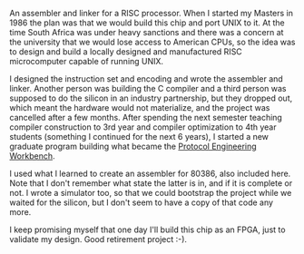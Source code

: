 An assembler and linker for a RISC processor. When I started my Masters
in 1986 the plan was that we would build this chip and port UNIX to it.
At the time South Africa was under heavy sanctions and there was a 
concern at the university that we would lose access to American CPUs,
so the idea was to design and build a locally designed and manufactured
RISC microcomputer capable of running UNIX.

I designed the instruction set and encoding and wrote the assembler and
linker. Another person was building the C compiler and a third person
was supposed to do the silicon in an industry partnership, but they
dropped out, which meant the hardware would not materialize, and the
project was cancelled after a few months. After spending the next semester
teaching compiler construction to 3rd year and compiler optimization to 
4th year students (something I continued for the next 6 years), I started a 
new graduate program building what became the 
[Protocol Engineering Workbench](https://github.com/gramster/PEW).

I used what I learned to create an assembler for 80386, also included here.
Note that I don't remember what state the latter is in, and if it is complete
or not. I wrote a simulator too, so that we could bootstrap the project 
while we waited for the silicon, but I don't seem to have a copy of that
code any more.

I keep promising myself that one day I'll build this chip as an FPGA,
just to validate my design. Good retirement project :-).

